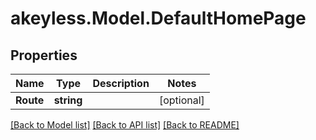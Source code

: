 # akeyless.Model.DefaultHomePage

## Properties

Name | Type | Description | Notes
------------ | ------------- | ------------- | -------------
**Route** | **string** |  | [optional] 

[[Back to Model list]](../README.md#documentation-for-models) [[Back to API list]](../README.md#documentation-for-api-endpoints) [[Back to README]](../README.md)

